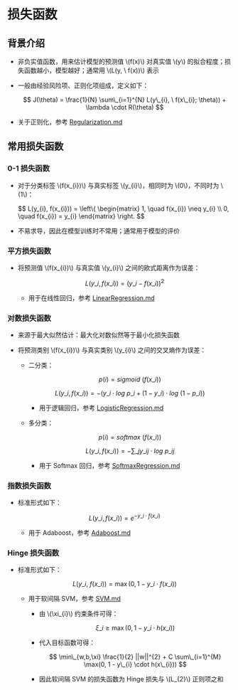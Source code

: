 <script type="text/javascript" src="http://cdn.mathjax.org/mathjax/latest/MathJax.js?config=default"></script>

# 损失函数

## 背景介绍

- 非负实值函数，用来估计模型的预测值 \\(f(x)\\) 对真实值 \\(y\\) 的拟合程度；损失函数越小，模型越好；通常用 \\(L(y, \ f(x))\\) 表示

- 一般由经验风险项、正则化项组成，定义如下：

	$$ J(\theta) = \frac{1}{N} \sum\_{i=1}^{N} L(y\_{i}, \ f(x\_{i}; \theta)) + \lambda \cdot R(\theta) $$

- 关于正则化，参考 [Regularization.md](Regularization.md)

## 常用损失函数

### 0-1 损失函数

- 对于分类标签 \\(f(x\_{i})\\) 与真实标签 \\(y\_{i}\\)，相同时为 \\(0\\)，不同时为 \\(1\\)：

	$$ L(y\_{i}, f(x\_{i})) = \left\\{ \begin{matrix} 1, \quad f(x\_{i}) \neq y\_{i} \\\\ 0, \quad f(x\_{i}) = y\_{i} \end{matrix} \\right. $$

- 不易求导，因此在模型训练时不常用；通常用于模型的评价

### 平方损失函数

- 将预测值 \\(f(x\_{i})\\) 与真实值 \\(y\_{i}\\) 之间的欧式距离作为误差：

	$$ L(y\_{i}, f(x\_{i})) = (y\_{i} - f(x\_{i}))^{2} $$

	- 用于在线性回归，参考 [LinearRegression.md](LinearRegression.md)

### 对数损失函数

- 来源于最大似然估计：最大化对数似然等于最小化损失函数

- 将预测类别 \\(f(x\_{i})\\) 与真实类别 \\(y\_{i}\\) 之间的交叉熵作为误差：

	- 二分类：

		$$ p(i) = sigmoid \ (f(x\_{i})) $$

		$$ L(y\_{i}, f(x\_{i})) = -( y\_{i} \cdot log \ p\_{i} + (1 - y\_{i}) \cdot log \ (1 - p\_{i}) ) $$
		
		- 用于逻辑回归，参考 [LogisticRegression.md](LogisticRegression.md)

	- 多分类：

		$$ p(i) = softmax \ (f(x\_{i})) $$

		$$ L(y\_{i}, f(x\_{i})) = - \sum\_{j} y\_{ij} \cdot log \ p\_{ij} $$
		
		- 用于 Softmax 回归，参考 [SoftmaxRegression.md](SoftmaxRegression.md)

### 指数损失函数

- 标准形式如下：

	$$ L(y\_{i}, f(x\_{i})) = e^{-y\_{i} \cdot f(x\_{i})} $$

	- 用于 Adaboost，参考 [Adaboost.md](Adaboost.md)

### Hinge 损失函数

- 标准形式如下：

	$$ L(y\_{i}, \ f(x\_{i})) = \max(0, 1 - y\_{i} \cdot f(x\_{i})) $$
	
	- 用于软间隔 SVM，参考 [SVM.md](SVM.md)

		- 由 \\(\xi\_{i}\\) 约束条件可得：

			$$ \xi\_{i} \geq \max(0, 1 - y\_{i} \cdot h(x\_{i})) $$
		
		- 代入目标函数可得：

			$$ \min\_{w,b,\xi} \frac{1}{2} ||w||^{2} + C \sum\_{i=1}^{M} \max(0, 1 - y\_{i} \cdot h(x\_{i})) $$
		
		- 因此软间隔 SVM 的损失函数为 Hinge 损失与 \\(L\_{2}\\) 正则项之和